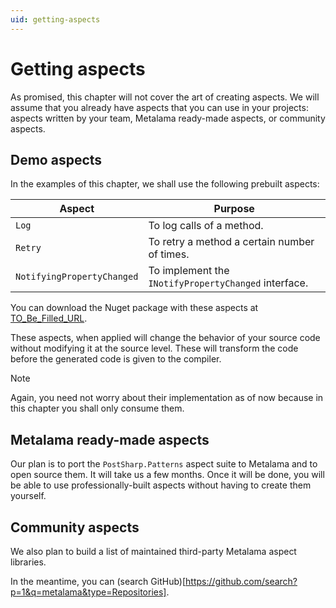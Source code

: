```yaml
---
uid: getting-aspects
---
```

# Getting aspects

As promised, this chapter will not cover the art of creating aspects. We will assume that you already have aspects that you can use in your projects: aspects written by your team, Metalama ready-made aspects, or community aspects.


## Demo aspects

In the examples of this chapter, we shall use the following prebuilt aspects:

|Aspect | Purpose |
|-------|----------|
|`Log` | To log calls of a method.
|`Retry` | To retry a method a certain number of times.
|`NotifyingPropertyChanged` | To implement the `INotifyPropertyChanged` interface.

You can download the Nuget package with these aspects at [TO_Be_Filled_URL](here).

These aspects, when applied will change the behavior of your source code without modifying it at the source level. These will transform the code before the generated code is given to the compiler.

> [!NOTE]
> Again, you need not worry about their implementation as of now because in this chapter you shall only consume them.


## Metalama ready-made aspects

Our plan is to port the `PostSharp.Patterns` aspect suite to Metalama and to open source them. It will take us a few months. Once it will be done, you will be able to use professionally-built aspects without having to create them yourself.


## Community aspects

We also plan to build a list of maintained third-party Metalama aspect libraries.

In the meantime, you can (search GitHub)[https://github.com/search?p=1&q=metalama&type=Repositories].

